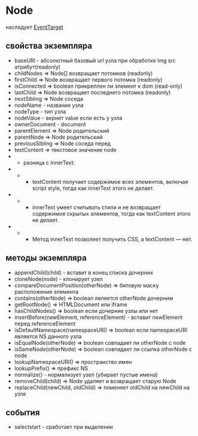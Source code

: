 # Node

наследует [EventTarget](./event-target-interface.md)

## свойства экземпляра

- baseURI - абсолютный базовый url узла при обработке img src атрибут(readonly)
- childNodes ⇒ Node[] возвращает потомков (readonly)
- firstChild ⇒ Node возвращает первого потомка (readonly)
- isConnected ⇒ boolean прикреплен ли элемент к dom (read-only)
- lastChild ⇒ Node возвращает последнего потомка (readonly)
- nextSibling ⇒ Node соседа
- nodeName - название узла
- nodeType - тип узла
- nodeValue - вернет value если есть у узла
- ownerDocument - document
- parentElement ⇒ Node родительский
- parentNode ⇒ Node родительский
- previousSibling ⇒ Node соседа перед
- textContent ⇒ текстовое значение node
- - разница с innerText:
- - - textContent получает содержимое всех элементов, включая script style, тогда как innerText этого не делает.
- - - innerText умеет считывать стили и не возвращает содержимое скрытых элементов, тогда как textContent этого не делает.
- - - Метод innerText позволяет получить CSS, а textContent — нет.

## методы экземпляра

- appendChild(child) - вставит в конец списка дочерних
- cloneNode(node) - клонирует узел
- compareDocumentPosition(otherNode) ⇒ битовую маску расположения элемента
- contains(otherNode) ⇒ boolean является otherNode дочерним
- getRootNode() ⇒ HTMLDocument или iframe
- hasChildNodes() ⇒ boolean если дочерние узлы или нет
- insertBefore(newElement, referenceElement) - вставит newElement перед referenceElement
- isDefaultNamespace(namespaceURI) ⇒ boolean если namespaceURI является NS данного узла
- isEqualNode(otherNode) ⇒ boolean совпадает ли otherNode с node
- isSameNode(otherNode) ⇒ boolean совпадает ли ссылка otherNode с node
- lookupNamespaceURI() ⇒ пространство имен
- lookupPrefix() ⇒ префикс NS
- normalize() - нормализует узел (убирает пустые имена)
- removeChild(child) ⇒ Node удаляет и возвращает старую Node
- replaceChild(newChild, oldChild) ⇒ поменяет oldChild на newChild на узле

## события

- selectstart - сработает при выделении
